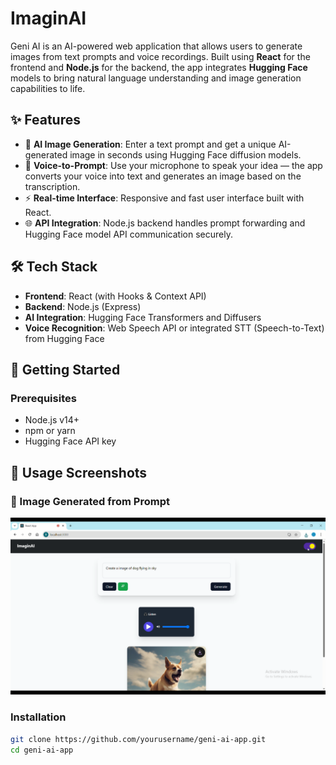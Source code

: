 # ImaginAI

Geni AI is an AI-powered web application that allows users to generate images from text prompts and voice recordings. Built using **React** for the frontend and **Node.js** for the backend, the app integrates **Hugging Face** models to bring natural language understanding and image generation capabilities to life.

## ✨ Features

- 🎨 **AI Image Generation**: Enter a text prompt and get a unique AI-generated image in seconds using Hugging Face diffusion models.
- 🎤 **Voice-to-Prompt**: Use your microphone to speak your idea — the app converts your voice into text and generates an image based on the transcription.
- ⚡ **Real-time Interface**: Responsive and fast user interface built with React.
- 🌐 **API Integration**: Node.js backend handles prompt forwarding and Hugging Face model API communication securely.

## 🛠️ Tech Stack

- **Frontend**: React (with Hooks & Context API)
- **Backend**: Node.js (Express)
- **AI Integration**: Hugging Face Transformers and Diffusers
- **Voice Recognition**: Web Speech API or integrated STT (Speech-to-Text) from Hugging Face

## 🚀 Getting Started

### Prerequisites

- Node.js v14+
- npm or yarn
- Hugging Face API key

## 📸 Usage Screenshots

### 🎨 Image Generated from Prompt


![Generated Image](assets/usage-screenshot2.png)

### Installation

```bash
git clone https://github.com/yourusername/geni-ai-app.git
cd geni-ai-app


